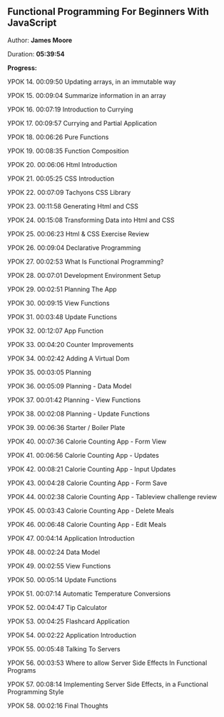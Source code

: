 ## Functional Programming For Beginners With JavaScript

Author: **James Moore**

Duration: **05:39:54**

**Progress:**

УРОК 14.
00:09:50
Updating arrays, in an immutable way

УРОК 15.
00:09:04
Summarize information in an array

УРОК 16.
00:07:19
Introduction to Currying

УРОК 17.
00:09:57
Currying and Partial Application

УРОК 18.
00:06:26
Pure Functions

УРОК 19.
00:08:35
Function Composition

УРОК 20.
00:06:06
Html Introduction

УРОК 21.
00:05:25
CSS Introduction

УРОК 22.
00:07:09
Tachyons CSS Library

УРОК 23.
00:11:58
Generating Html and CSS

УРОК 24.
00:15:08
Transforming Data into Html and CSS

УРОК 25.
00:06:23
Html & CSS Exercise Review

УРОК 26.
00:09:04
Declarative Programming

УРОК 27.
00:02:53
What Is Functional Programming?

УРОК 28.
00:07:01
Development Environment Setup

УРОК 29.
00:02:51
Planning The App

УРОК 30.
00:09:15
View Functions

УРОК 31.
00:03:48
Update Functions

УРОК 32.
00:12:07
App Function

УРОК 33.
00:04:20
Counter Improvements

УРОК 34.
00:02:42
Adding A Virtual Dom

УРОК 35.
00:03:05
Planning

УРОК 36.
00:05:09
Planning - Data Model

УРОК 37.
00:01:42
Planning - View Functions

УРОК 38.
00:02:08
Planning - Update Functions

УРОК 39.
00:06:36
Starter / Boiler Plate

УРОК 40.
00:07:36
Calorie Counting App - Form View

УРОК 41.
00:06:56
Calorie Counting App - Updates

УРОК 42.
00:08:21
Calorie Counting App - Input Updates

УРОК 43.
00:04:28
Calorie Counting App - Form Save

УРОК 44.
00:02:38
Calorie Counting App - Tableview challenge review

УРОК 45.
00:03:43
Calorie Counting App - Delete Meals

УРОК 46.
00:06:48
Calorie Counting App - Edit Meals

УРОК 47.
00:04:14
Application Introduction

УРОК 48.
00:02:24
Data Model

УРОК 49.
00:02:55
View Functions

УРОК 50.
00:05:14
Update Functions

УРОК 51.
00:07:14
Automatic Temperature Conversions

УРОК 52.
00:04:47
Tip Calculator

УРОК 53.
00:04:25
Flashcard Application

УРОК 54.
00:02:22
Application Introduction

УРОК 55.
00:05:48
Talking To Servers

УРОК 56.
00:03:53
Where to allow Server Side Effects In Functional Programs

УРОК 57.
00:08:14
Implementing Server Side Effects, in a Functional Programming Style

УРОК 58.
00:02:16
Final Thoughts

